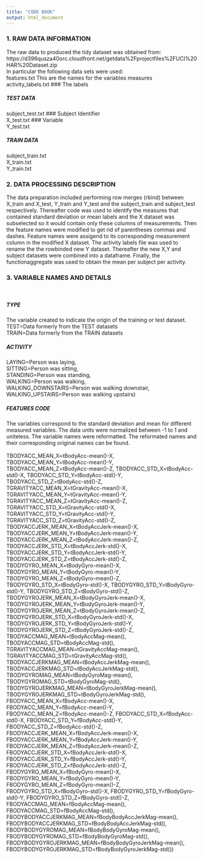 ```yaml
---
title: "CODE BOOK"
output: html_document
---
```


<h3>1. RAW DATA INFORMATION </h3>
The raw data to produced the tidy dataset was obtained from:
<br>
https://d396qusza40orc.cloudfront.net/getdata%2Fprojectfiles%2FUCI%20HAR%20Dataset.zip 
<br>
In particular the following data sets were used:
<br>
features.txt This are the names for the variables measures
<br>
activity_labels.txt ### The labels 

<h5>TEST DATA</h5>
subject_test.txt ### Subject Identifier
<br>
X_test.txt ### Variable
<br>
Y_test.txt
<h5>TRAIN DATA</h5>
subject_train.txt
<br>
X_train.txt
<br>
Y_train.txt

<h3>2. DATA PROCESSING DESCRIPTION</h3>
The data preparation included performing row merges (rbind) between 
X_train and X_test, Y_train and Y_test and the subject_train and subject_test respectively. Thereafter code was used to identify the measures that contained  standard deviation or mean labels and the X dataset was subselected so it would contain only these columns of measurements. Then the feature names were modified to get rid of parentheses commas and dashes. Feature names were assigend to its corresponding measurement column in the modified X dataset. The activity labels file was used to rename the the rowbinded new Y dataset. Thereafter the new X,Y and  subject datasets were combined into a dataframe. Finally, the functionaggregate was used to obtain the mean per subject per activity.

<h3>3. VARIABLE NAMES AND DETAILS</h3>
<br>
<h5>TYPE</h5>
The variable created to indicate the origin of the training or test dataset. 
<br>
TEST=Data formerly from the TEST datasets
<br>
TRAIN=Data formerly from the TRAIN datasets

<h5>ACTIVITY</h5>

LAYING=Person was laying,
<br>
SITTING=Person was sitting,
<br>
STANDING=Person was standing,
<br>
WALKING=Person was walking,     
WALKING_DOWNSTAIRS=Person was walking downstair,
<br>
WALKING_UPSTAIRS=Person was walking upstairs)

<h5>FEATURES CODE </h5>
The variables correspond to the standard
deviation and mean for different measured variables.
The data units were normalized between 
-1 to 1 and uniteless. The variable names 
were reformatted. The reformated names and their corresponding
original names can be found.
<br>
<br>
TBODYACC_MEAN_X=tBodyAcc-mean()-X,                    
TBODYACC_MEAN_Y=tBodyAcc-mean()-Y,                    
TBODYACC_MEAN_Z=tBodyAcc-mean()-Z,                    
TBODYACC_STD_X=tBodyAcc-std()-X,                      
TBODYACC_STD_Y=tBodyAcc-std()-Y,                      
TBODYACC_STD_Z=tBodyAcc-std()-Z,                      
TGRAVITYACC_MEAN_X=tGravityAcc-mean()-X,              
TGRAVITYACC_MEAN_Y=tGravityAcc-mean()-Y,              
TGRAVITYACC_MEAN_Z=tGravityAcc-mean()-Z,              
TGRAVITYACC_STD_X=tGravityAcc-std()-X,                
TGRAVITYACC_STD_Y=tGravityAcc-std()-Y,                
TGRAVITYACC_STD_Z=tGravityAcc-std()-Z,                
TBODYACCJERK_MEAN_X=tBodyAccJerk-mean()-X,            
TBODYACCJERK_MEAN_Y=tBodyAccJerk-mean()-Y,            
TBODYACCJERK_MEAN_Z=tBodyAccJerk-mean()-Z,            
TBODYACCJERK_STD_X=tBodyAccJerk-std()-X,              
TBODYACCJERK_STD_Y=tBodyAccJerk-std()-Y,              
TBODYACCJERK_STD_Z=tBodyAccJerk-std()-Z,              
TBODYGYRO_MEAN_X=tBodyGyro-mean()-X,                  
TBODYGYRO_MEAN_Y=tBodyGyro-mean()-Y,                  
TBODYGYRO_MEAN_Z=tBodyGyro-mean()-Z,                  
TBODYGYRO_STD_X=tBodyGyro-std()-X,                    
TBODYGYRO_STD_Y=tBodyGyro-std()-Y,                    
TBODYGYRO_STD_Z=tBodyGyro-std()-Z,                    
TBODYGYROJERK_MEAN_X=tBodyGyroJerk-mean()-X,          
TBODYGYROJERK_MEAN_Y=tBodyGyroJerk-mean()-Y,          
TBODYGYROJERK_MEAN_Z=tBodyGyroJerk-mean()-Z,          
TBODYGYROJERK_STD_X=tBodyGyroJerk-std()-X,            
TBODYGYROJERK_STD_Y=tBodyGyroJerk-std()-Y,            
TBODYGYROJERK_STD_Z=tBodyGyroJerk-std()-Z,            
TBODYACCMAG_MEAN=tBodyAccMag-mean(),                  
TBODYACCMAG_STD=tBodyAccMag-std(),                    
TGRAVITYACCMAG_MEAN=tGravityAccMag-mean(),            
TGRAVITYACCMAG_STD=tGravityAccMag-std(),              
TBODYACCJERKMAG_MEAN=tBodyAccJerkMag-mean(),          
TBODYACCJERKMAG_STD=tBodyAccJerkMag-std(),            
TBODYGYROMAG_MEAN=tBodyGyroMag-mean(),                
TBODYGYROMAG_STD=tBodyGyroMag-std(),                  
TBODYGYROJERKMAG_MEAN=tBodyGyroJerkMag-mean(),        
TBODYGYROJERKMAG_STD=tBodyGyroJerkMag-std(),          
FBODYACC_MEAN_X=fBodyAcc-mean()-X,                    
FBODYACC_MEAN_Y=fBodyAcc-mean()-Y,                    
FBODYACC_MEAN_Z=fBodyAcc-mean()-Z,                    
FBODYACC_STD_X=fBodyAcc-std()-X,                      
FBODYACC_STD_Y=fBodyAcc-std()-Y,                      
FBODYACC_STD_Z=fBodyAcc-std()-Z,                      
FBODYACCJERK_MEAN_X=fBodyAccJerk-mean()-X,            
FBODYACCJERK_MEAN_Y=fBodyAccJerk-mean()-Y,            
FBODYACCJERK_MEAN_Z=fBodyAccJerk-mean()-Z,            
FBODYACCJERK_STD_X=fBodyAccJerk-std()-X,              
FBODYACCJERK_STD_Y=fBodyAccJerk-std()-Y,              
FBODYACCJERK_STD_Z=fBodyAccJerk-std()-Z,              
FBODYGYRO_MEAN_X=fBodyGyro-mean()-X,                  
FBODYGYRO_MEAN_Y=fBodyGyro-mean()-Y,                  
FBODYGYRO_MEAN_Z=fBodyGyro-mean()-Z,                  
FBODYGYRO_STD_X=fBodyGyro-std()-X,                    
FBODYGYRO_STD_Y=fBodyGyro-std()-Y,                    
FBODYGYRO_STD_Z=fBodyGyro-std()-Z,                    
FBODYACCMAG_MEAN=fBodyAccMag-mean(),                  
FBODYACCMAG_STD=fBodyAccMag-std(),                    
FBODYBODYACCJERKMAG_MEAN=fBodyBodyAccJerkMag-mean(),  
FBODYBODYACCJERKMAG_STD=fBodyBodyAccJerkMag-std(),    
FBODYBODYGYROMAG_MEAN=fBodyBodyGyroMag-mean(),        
FBODYBODYGYROMAG_STD=fBodyBodyGyroMag-std(),          
FBODYBODYGYROJERKMAG_MEAN=fBodyBodyGyroJerkMag-mean(),
FBODYBODYGYROJERKMAG_STD=fBodyBodyGyroJerkMag-std())
